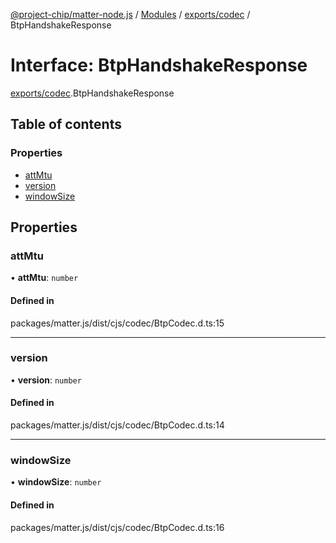 [@project-chip/matter-node.js](../README.md) / [Modules](../modules.md) / [exports/codec](../modules/exports_codec.md) / BtpHandshakeResponse

# Interface: BtpHandshakeResponse

[exports/codec](../modules/exports_codec.md).BtpHandshakeResponse

## Table of contents

### Properties

- [attMtu](exports_codec.BtpHandshakeResponse.md#attmtu)
- [version](exports_codec.BtpHandshakeResponse.md#version)
- [windowSize](exports_codec.BtpHandshakeResponse.md#windowsize)

## Properties

### attMtu

• **attMtu**: `number`

#### Defined in

packages/matter.js/dist/cjs/codec/BtpCodec.d.ts:15

___

### version

• **version**: `number`

#### Defined in

packages/matter.js/dist/cjs/codec/BtpCodec.d.ts:14

___

### windowSize

• **windowSize**: `number`

#### Defined in

packages/matter.js/dist/cjs/codec/BtpCodec.d.ts:16
